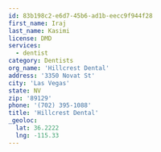 ```yaml
---
id: 83b198c2-e6d7-45b6-ad1b-eecc9f944f28
first_name: Iraj
last_name: Kasimi
license: DMD
services:
  - dentist
category: Dentists
org_name: 'Hillcrest Dental'
address: '3350 Novat St'
city: 'Las Vegas'
state: NV
zip: '89129'
phone: '(702) 395-1088'
title: 'Hillcrest Dental'
_geoloc:
  lat: 36.2222
  lng: -115.33
---
```

